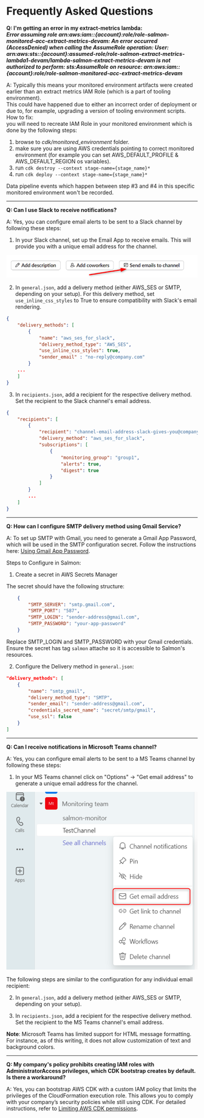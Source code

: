 # Frequently Asked Questions

**Q: I'm getting an error in my extract-metrics lambda:**  
***Error assuming role arn:aws:iam::{account}:role/role-salmon-monitored-acc-extract-metrics-devam: An error occurred (AccessDenied) when calling the AssumeRole operation: User: arn:aws:sts::{account}:assumed-role/role-salmon-extract-metrics-lambda1-devam/lambda-salmon-extract-metrics-devam is not authorized to perform: sts:AssumeRole on resource: arn:aws:iam::{account}:role/role-salmon-monitored-acc-extract-metrics-devam***

A: Typically this means your monitored environment artifacts were created earlier than an extract metrics IAM Role (which is a part of tooling environment).  
This could have happened due to either an incorrect order of deployment or due to, for example, upgrading a version of tooling environment scripts.  
How to fix:  
you will need to recreate IAM Role in your monitored environment which is done by the following steps:
1. browse to *cdk/monitored_environment* folder.
2. make sure you are using AWS credentials pointing to correct monitored environment (for example you can set AWS_DEFAULT_PROFILE & AWS_DEFAULT_REGION os variables).
3. run ```cdk destroy --context stage-name={stage_name}*```
4. run ```cdk deploy --context stage-name={stage_name}*```

Data pipeline events which happen between step #3 and #4 in this specific monitored environment won't be recorded.

---

**Q: Can I use Slack to receive notifications?**

A: Yes, you can configure email alerts to be sent to a Slack channel by following these steps:

1. In your Slack channel, set up the Email App to receive emails. This will provide you with a unique email address for the channel.

![Setting Up Slack Channel](/docs/images/slack-channel.png "Setting Up Slack Channel")

2. In `general.json`, add a delivery method (either AWS_SES or SMTP, depending on your setup). For this delivery method, set `use_inline_css_styles` to True to ensure compatibility with Slack's email rendering.

```json
{
    "delivery_methods": [
        {
            "name": "aws_ses_for_slack",
            "delivery_method_type": "AWS_SES",
            "use_inline_css_styles": true,
            "sender_email" : "no-reply@company.com"
        }   
    ...
    ]
}
```

3. In `recipients.json`, add a recipient for the respective delivery method. Set the recipient to the Slack channel's email address.

```json
{
    "recipients": [
        {
            "recipient": "channel-email-address-slack-gives-you@company.slack.com",
            "delivery_method": "aws_ses_for_slack",
            "subscriptions": [
                {
                    "monitoring_group": "group1",
                    "alerts": true,
                    "digest": true
                }
            ]
        }
        ...
    ]
}                 
```

---
**Q: How can I configure SMTP delivery method using Gmail Service?**

A: To set up SMTP with Gmail, you need to generate a Gmail App Password, which will be used in the SMTP configuration secret. Follow the instructions here: [Using Gmail App Password](https://support.google.com/mail/answer/185833?hl=en).

Steps to Configure in Salmon:

1. Create a secret in AWS Secrets Manager

The secret should have the following structure:

```json
    {
        "SMTP_SERVER": "smtp.gmail.com",
        "SMTP_PORT": "587",
        "SMTP_LOGIN": "sender-address@gmail.com",
        "SMTP_PASSWORD": "your-app-password"
    }
```

Replace SMTP_LOGIN and SMTP_PASSWORD with your Gmail credentials.
Ensure the secret has tag `salmon` attache so it is accessible to Salmon's resources.
   
2. Configure the Delivery method in `general.json`:

```json
"delivery_methods": [
    {
        "name": "smtp_gmail",
        "delivery_method_type": "SMTP",
        "sender_email": "sender-address@gmail.com",
        "credentials_secret_name": "secret/smtp/gmail",
        "use_ssl": false
    }
]    
```

---

**Q: Can I receive notifications in Microsoft Teams channel?**

A: Yes, you can configure email alerts to be sent to a MS Teams channel by following these steps:

1. In your MS Teams channel click on "Options" -> "Get email address" to generate a unique email address for the channel.

![Setting Up MS Teams Channel](/docs/images/msteams-channel.png "Setting Up MS Teams Channel")

The following steps are similar to the configuration for any individual email recipient:

2. In `general.json`, add a delivery method (either AWS_SES or SMTP, depending on your setup). 

3. In `recipients.json`, add a recipient for the respective delivery method. Set the recipient to the MS Teams channel's email address.

**Note**: Microsoft Teams has limited support for HTML message formatting. For instance, as of this writing, it does not allow customization of text and background colors.

---

**Q: My company's policy prohibits creating IAM roles with AdministratorAccess privileges, which CDK bootstrap creates by default. Is there a workaround?**

A: Yes, you can bootstrap AWS CDK with a custom IAM policy that limits the privileges of the CloudFormation execution role. This allows you to comply with your company’s security policies while still using CDK. For detailed instructions, refer to [Limiting AWS CDK permissions](/docs/limit_cdk_permissions.md).
